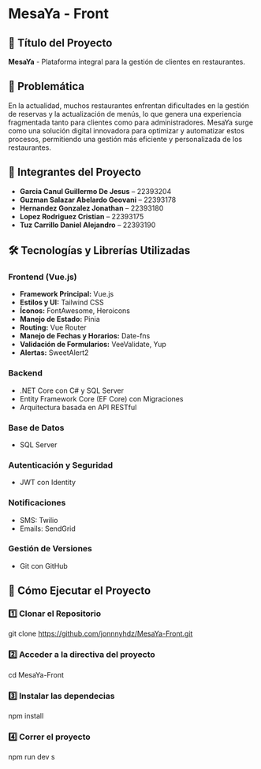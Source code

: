 # MesaYa - Front

## 📌 Título del Proyecto
**MesaYa** - Plataforma integral para la gestión de clientes en restaurantes.

## 📖 Problemática
En la actualidad, muchos restaurantes enfrentan dificultades en la gestión de reservas y la actualización de menús, lo que genera una experiencia fragmentada tanto para clientes como para administradores. MesaYa surge como una solución digital innovadora para optimizar y automatizar estos procesos, permitiendo una gestión más eficiente y personalizada de los restaurantes.

## 👥 Integrantes del Proyecto
- **Garcia Canul Guillermo De Jesus** – 22393204
- **Guzman Salazar Abelardo Geovani** – 22393178
- **Hernandez Gonzalez Jonathan** – 22393180
- **Lopez Rodriguez Cristian** – 22393175
- **Tuz Carrillo Daniel Alejandro** – 22393190

## 🛠️ Tecnologías y Librerías Utilizadas
### **Frontend (Vue.js)**
- **Framework Principal:** Vue.js
- **Estilos y UI:** Tailwind CSS
- **Íconos:** FontAwesome, Heroicons
- **Manejo de Estado:** Pinia
- **Routing:** Vue Router
- **Manejo de Fechas y Horarios:** Date-fns
- **Validación de Formularios:** VeeValidate, Yup
- **Alertas:** SweetAlert2

### **Backend**
- .NET Core con C# y SQL Server
- Entity Framework Core (EF Core) con Migraciones
- Arquitectura basada en API RESTful

### **Base de Datos**
- SQL Server

### **Autenticación y Seguridad**
- JWT con Identity

### **Notificaciones**
- SMS: Twilio
- Emails: SendGrid

### **Gestión de Versiones**
- Git con GitHub

## 🚀 Cómo Ejecutar el Proyecto

### **1️⃣ Clonar el Repositorio**
git clone https://github.com/jonnnyhdz/MesaYa-Front.git
### **2️⃣ Acceder a la directiva del proyecto**
cd MesaYa-Front
### **3️⃣ Instalar las dependecias**
npm install
### **4️⃣ Correr el proyecto**
npm run dev
s